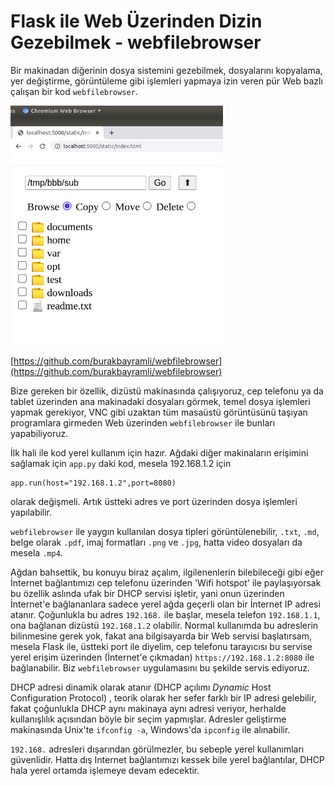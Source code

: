 # Flask ile Web Üzerinden Dizin Gezebilmek - webfilebrowser

Bir makinadan diğerinin dosya sistemini gezebilmek, dosyalarını
kopyalama, yer değiştirme, görüntüleme gibi işlemleri yapmaya izin
veren pür Web bazlı çalışan bir kod `webfilebrowser`. 

<img width='340' src='https://github.com/burakbayramli/webfilebrowser/raw/main/webfilebrowser.png'/> 

[https://github.com/burakbayramli/webfilebrowser](https://github.com/burakbayramli/webfilebrowser)

Bize gereken bir özellik, dizüstü makinasında çalışıyoruz, cep
telefonu ya da tablet üzerinden ana makinadaki dosyaları görmek, temel
dosya işlemleri yapmak gerekiyor, VNC gibi uzaktan tüm masaüstü
görüntüsünü taşıyan programlara girmeden Web üzerinden
`webfilebrowser` ile bunları yapabiliyoruz.

İlk hali ile kod yerel kullanım için hazır. Ağdaki diğer makinaların
erişimini sağlamak için `app.py` daki kod, mesela 192.168.1.2 için

```
app.run(host="192.168.1.2",port=8080)
```

olarak değişmeli. Artık üstteki adres ve port üzerinden dosya işlemleri
yapılabilir.

`webfilebrowser` ile yaygın kullanılan dosya tipleri görüntülenebilir,
`.txt`, `.md`, belge olarak `.pdf`, imaj formatları `.png` ve `.jpg`,
hatta video dosyaları da mesela `.mp4`.

Ağdan bahsettik, bu konuyu biraz açalım, ilgilenenlerin bilebileceği
gibi eğer İnternet bağlantımızı cep telefonu üzerinden 'Wifi hotspot'
ile paylaşıyorsak bu özellik aslında ufak bir DHCP servisi işletir,
yani onun üzerinden İnternet'e bağlananlara sadece yerel ağda geçerli
olan bir İnternet IP adresi atanır. Çoğunlukla bu adres `192.168.` ile
başlar, mesela telefon `192.168.1.1`, ona bağlanan dizüstü
`192.168.1.2` olabilir. Normal kullanımda bu adreslerin bilinmesine
gerek yok, fakat ana bilgisayarda bir Web servisi başlatırsam, mesela
Flask ile, üstteki port ile diyelim, cep telefonu tarayıcısı bu
servise yerel erişim üzerinden (İnternet'e çıkmadan)
`https://192.168.1.2:8080` ile bağlanabilir. Biz `webfilebrowser`
uygulamasını bu şekilde servis ediyoruz.

DHCP adresi dinamik olarak atanır (DHCP açılımı *Dynamic* Host
Configuration Protocol) , teorik olarak her sefer farklı bir IP adresi
gelebilir, fakat çoğunlukla DHCP aynı makinaya aynı adresi veriyor,
herhalde kullanışlılık açısından böyle bir seçim yapmışlar. Adresler
geliştirme makinasında Unix'te `ifconfig -a`, Windows'da `ipconfig`
ile alınabilir.

`192.168.` adresleri dışarından görülmezler, bu sebeple yerel
kullanımları güvenlidir.  Hatta dış Internet bağlantımızı kessek bile
yerel bağlantılar, DHCP hala yerel ortamda işlemeye devam edecektir.



